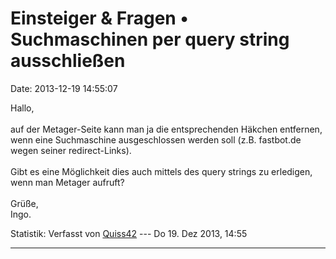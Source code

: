 Einsteiger & Fragen • Suchmaschinen per query string ausschließen
=================================================================

Date: 2013-12-19 14:55:07

Hallo,\
\
auf der Metager-Seite kann man ja die entsprechenden Häkchen entfernen,
wenn eine Suchmaschine ausgeschlossen werden soll (z.B. fastbot.de wegen
seiner redirect-Links).\
\
Gibt es eine Möglichkeit dies auch mittels des query strings zu
erledigen, wenn man Metager aufruft?\
\
Grüße,\
Ingo.

Statistik: Verfasst von
[Quiss42](http://forum.suma-ev.de/memberlist.php?mode=viewprofile&u=126)
--- Do 19. Dez 2013, 14:55

------------------------------------------------------------------------
